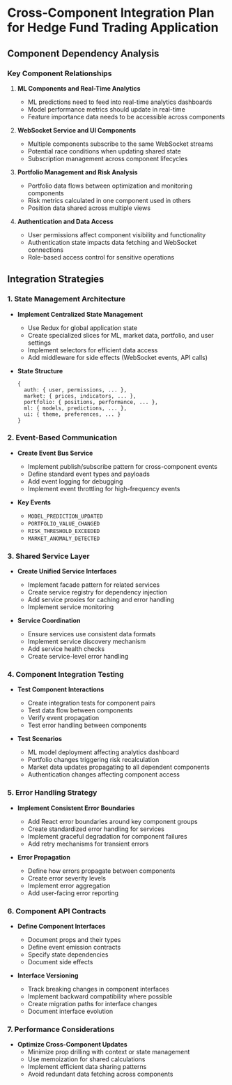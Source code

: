 # Cross-Component Integration Plan for Hedge Fund Trading Application

## Component Dependency Analysis

### Key Component Relationships

1. **ML Components and Real-Time Analytics**
   - ML predictions need to feed into real-time analytics dashboards
   - Model performance metrics should update in real-time
   - Feature importance data needs to be accessible across components

2. **WebSocket Service and UI Components**
   - Multiple components subscribe to the same WebSocket streams
   - Potential race conditions when updating shared state
   - Subscription management across component lifecycles

3. **Portfolio Management and Risk Analysis**
   - Portfolio data flows between optimization and monitoring components
   - Risk metrics calculated in one component used in others
   - Position data shared across multiple views

4. **Authentication and Data Access**
   - User permissions affect component visibility and functionality
   - Authentication state impacts data fetching and WebSocket connections
   - Role-based access control for sensitive operations

## Integration Strategies

### 1. State Management Architecture

- **Implement Centralized State Management**
  - Use Redux for global application state
  - Create specialized slices for ML, market data, portfolio, and user settings
  - Implement selectors for efficient data access
  - Add middleware for side effects (WebSocket events, API calls)

- **State Structure**
  ```
  {
    auth: { user, permissions, ... },
    market: { prices, indicators, ... },
    portfolio: { positions, performance, ... },
    ml: { models, predictions, ... },
    ui: { theme, preferences, ... }
  }
  ```

### 2. Event-Based Communication

- **Create Event Bus Service**
  - Implement publish/subscribe pattern for cross-component events
  - Define standard event types and payloads
  - Add event logging for debugging
  - Implement event throttling for high-frequency events

- **Key Events**
  - `MODEL_PREDICTION_UPDATED`
  - `PORTFOLIO_VALUE_CHANGED`
  - `RISK_THRESHOLD_EXCEEDED`
  - `MARKET_ANOMALY_DETECTED`

### 3. Shared Service Layer

- **Create Unified Service Interfaces**
  - Implement facade pattern for related services
  - Create service registry for dependency injection
  - Add service proxies for caching and error handling
  - Implement service monitoring

- **Service Coordination**
  - Ensure services use consistent data formats
  - Implement service discovery mechanism
  - Add service health checks
  - Create service-level error handling

### 4. Component Integration Testing

- **Test Component Interactions**
  - Create integration tests for component pairs
  - Test data flow between components
  - Verify event propagation
  - Test error handling between components

- **Test Scenarios**
  - ML model deployment affecting analytics dashboard
  - Portfolio changes triggering risk recalculation
  - Market data updates propagating to all dependent components
  - Authentication changes affecting component access

### 5. Error Handling Strategy

- **Implement Consistent Error Boundaries**
  - Add React error boundaries around key component groups
  - Create standardized error handling for services
  - Implement graceful degradation for component failures
  - Add retry mechanisms for transient errors

- **Error Propagation**
  - Define how errors propagate between components
  - Create error severity levels
  - Implement error aggregation
  - Add user-facing error reporting

### 6. Component API Contracts

- **Define Component Interfaces**
  - Document props and their types
  - Define event emission contracts
  - Specify state dependencies
  - Document side effects

- **Interface Versioning**
  - Track breaking changes in component interfaces
  - Implement backward compatibility where possible
  - Create migration paths for interface changes
  - Document interface evolution

### 7. Performance Considerations

- **Optimize Cross-Component Updates**
  - Minimize prop drilling with context or state management
  - Use memoization for shared calculations
  - Implement efficient data sharing patterns
  - Avoid redundant data fetching across components